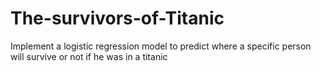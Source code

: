 # The-survivors-of-Titanic
Implement a logistic regression model to predict where a specific person will survive or not if he was in a titanic
